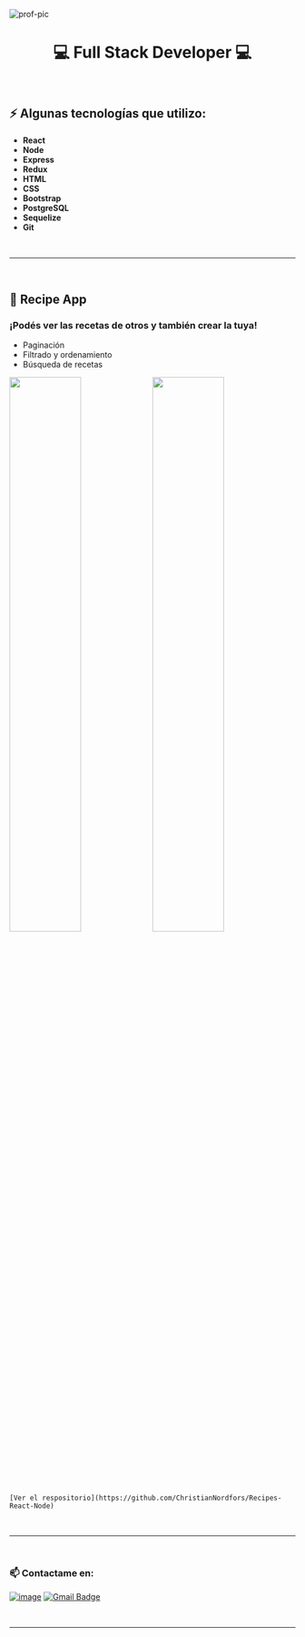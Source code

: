 ![prof-pic](https://user-images.githubusercontent.com/53587594/127256510-0b698460-da2c-4123-a3a5-743293b8cc8e.png)

<h1 align="center">
 💻 Full Stack Developer 💻
</h1>

<br>

## ⚡ Algunas tecnologías que utilizo:
-  <b>React</b>
-  <b>Node</b>
-  <b>Express</b>
-  <b>Redux</b>
-  <b>HTML</b>
-  <b>CSS</b>
-  <b>Bootstrap</b>
-  <b>PostgreSQL</b>
-  <b>Sequelize</b>
-  <b>Git</b>

<br>

---

<br>


## 📌 Recipe App
### ¡Podés ver las recetas de otros y también crear la tuya!
- Paginación
- Filtrado y ordenamiento
- Búsqueda de recetas

<img src="https://user-images.githubusercontent.com/53587594/127355191-0429a024-4121-4fcc-b4da-40d67770767e.png" width=50% height=50%><img src="https://user-images.githubusercontent.com/53587594/127354220-d26a1694-3d2b-4058-bf17-8366c4c7a4f9.png" width=50% height=50%>

```
[Ver el respositorio](https://github.com/ChristianNordfors/Recipes-React-Node)
```

<br>

---

<br>

### 📫 Contactame en:
[![image](https://img.shields.io/badge/-LinkedIn-0e76a8?style=plastic&logo=linkedIn)](https://www.linkedin.com/in/christian-nordfors-dev/)
[![Gmail Badge](https://img.shields.io/badge/-christiannordfors@gmail.com-c14438?style=flat-square&logo=Gmail&logoColor=white&link=mailto:christiannordfors@gmail.com)](mailto:christiannordfors@gmail.com)

<br>

---

<br>
